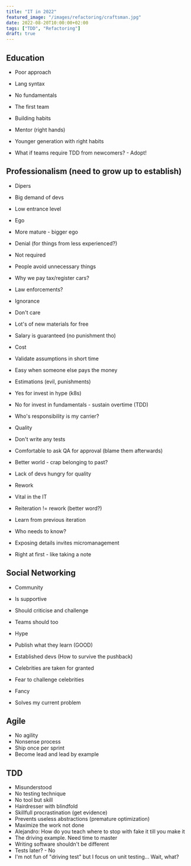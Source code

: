 ```yaml
---
title: "IT in 2022"
featured_image: "/images/refactoring/craftsman.jpg"
date: 2022-08-20T10:00:00+02:00
tags: ["TDD", "Refactoring"]
draft: true
---
```


## Education

 - Poor approach
  - Lang syntax
  - No fundamentals


 - The first team
  - Building habits
  - Mentor (right hands)
  - Younger generation with right habits
  - What if teams require TDD from newcomers? - Adopt!

## Professionalism (need to grow up to establish)

 - Dipers
  - Big demand of devs
  - Low entrance level


 - Ego
  - More mature - bigger ego
  - Denial (for things from less experienced?)


 - Not required
  - People avoid unnecessary things
  - Why we pay tax/register cars?
  - Law enforcements?


 - Ignorance
  - Don't care
  - Lot's of new materials for free
  - Salary is guaranteed (no punishment tho)


 - Cost
  - Validate assumptions in short time
  - Easy when someone else pays the money
  - Estimations (evil, punishments)
  - Yes for invest in hype (k8s)
  - No for invest in fundamentals - sustain overtime (TDD)
  - Who's responsibility is my carrier?


 - Quality
  - Don't write any tests
  - Comfortable to ask QA for approval (blame them afterwards)
  - Better world - crap belonging to past?
  - Lack of devs hungry for quality


 - Rework
  - Vital in the IT
  - Reiteration != rework (better word?)
  - Learn from previous iteration
  - Who needs to know?
  - Exposing details invites micromanagement
  - Right at first - like taking a note

## Social Networking

 - Community
  - Is supportive
  - Should criticise and challenge
  - Teams should too


 - Hype
  - Publish what they learn (GOOD)
  - Established devs (How to survive the pushback)
  - Celebrities are taken for granted
  - Fear to challenge celebrities
  - Fancy
  - Solves my current problem


## Agile

  - No agility
  - Nonsense process
  - Ship once per sprint
  - Become lead and lead by example

## TDD

  - Misunderstood
  - No testing technique
  - No tool but skill
  - Hairdresser with blindfold
  - Skillfull procrastination (get evidence)
  - Prevents useless abstractions (premature optimization)
  - Maximize the work not done
  - Alejandro: How do you teach where to stop with fake it till you make it
  - The driving example. Need time to master
  - Writing software shouldn't be different
  - Tests later? - No
  - I'm not fun of "driving test" but I focus on unit testing... Wait, what?

